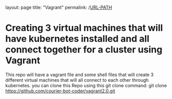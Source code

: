layout: page
title: "Vagrant"
permalink: /[URL-PATH](https://courier-bot-coder.github.io/can.github.io/vagrant)

# Creating 3 virtual machines that will have kubernetes installed and all connect together for a cluster using Vagrant

This repo will have a vagrant file and some shell files that will create 3 different virtual machines that will all connect to each other through kubernetes. you can clone this Repo using this git clone command: git clone https://github.com/courier-bot-coder/vagrant2.0.git
